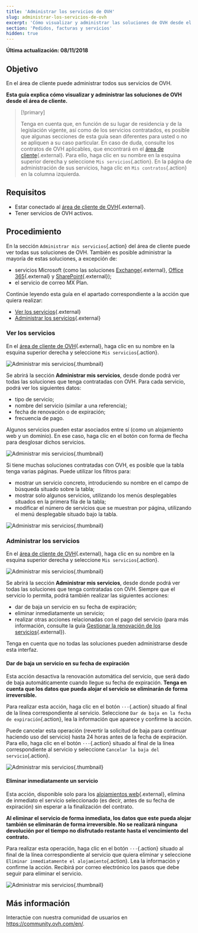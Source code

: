 ```yaml
---
title: 'Administrar los servicios de OVH'
slug: administrar-los-servicios-de-ovh
excerpt: 'Cómo visualizar y administrar las soluciones de OVH desde el área de cliente'
section: 'Pedidos, facturas y servicios'
hidden: true
---
```


**Última actualización: 08/11/2018**

## Objetivo

En el área de cliente puede administrar todos sus servicios de OVH. 

**Esta guía explica cómo visualizar y administrar las soluciones de OVH desde el área de cliente.**

> [!primary]
>
> Tenga en cuenta que, en función de su lugar de residencia y de la legislación vigente, así como de los servicios contratados, es posible que algunas secciones de esta guía sean diferentes para usted o no se apliquen a su caso particular. En caso de duda, consulte los contratos de OVH aplicables, que encontrará en el [área de cliente](https://www.ovh.com/auth/?action=gotomanager&from=https://www.ovh.es/&ovhSubsidiary=es){.external}. Para ello, haga clic en su nombre en la esquina superior derecha y seleccione `Mis servicios`{.action}. En la página de administración de sus servicios, haga clic en `Mis contratos`{.action} en la columna izquierda.
>

## Requisitos

- Estar conectado al [área de cliente de OVH](https://www.ovh.com/auth/?action=gotomanager&from=https://www.ovh.es/&ovhSubsidiary=es){.external}.
- Tener servicios de OVH activos.

## Procedimiento

En la sección `Administrar mis servicios`{.action} del área de cliente puede ver todas sus soluciones de OVH. También es posible administrar la mayoría de estas soluciones, a excepción de:

- servicios Microsoft (como las soluciones [Exchange](https://www.ovhcloud.com/es-es/emails/hosted-exchange/){.external}, [Office 365](https://www.ovhcloud.com/es-es/collaborative-tools/microsoft-365/){.external} y [SharePoint](https://www.ovhcloud.com/es-es/collaborative-tools/sharepoint/){.external});
- el servicio de correo MX Plan.

Continúe leyendo esta guía en el apartado correspondiente a la acción que quiera realizar:

- [Ver los servicios](https://docs.ovh.com/es/billing//administrar-los-servicios-de-ovh/#ver-los-servicios){.external}
- [Administrar los servicios](https://docs.ovh.com/es/billing//administrar-los-servicios-de-ovh/#administrar-los-servicios){.external}

### Ver los servicios

En el [área de cliente de OVH](https://www.ovh.com/auth/?action=gotomanager&from=https://www.ovh.es/&ovhSubsidiary=es){.external}, haga clic en su nombre en la esquina superior derecha y seleccione `Mis servicios`{.action}.

![Administrar mis servicios](images/manage-ovh-services-step1.png){.thumbnail}

Se abrirá la sección **Administrar mis servicios**, desde donde podrá ver todas las soluciones que tenga contratadas con OVH. Para cada servicio, podrá ver los siguientes datos:

- tipo de servicio;
- nombre del servicio (similar a una referencia);
- fecha de renovación o de expiración;
- frecuencia de pago.

Algunos servicios pueden estar asociados entre sí (como un alojamiento web y un dominio). En ese caso, haga clic en el botón con forma de flecha para desglosar dichos servicios.

![Administrar mis servicios](images/manage-ovh-services-step2.png){.thumbnail}

Si tiene muchas soluciones contratadas con OVH, es posible que la tabla tenga varias páginas. Puede utilizar los filtros para:

- mostrar un servicio concreto, introduciendo su nombre en el campo de búsqueda situado sobre la tabla;
- mostrar solo algunos servicios, utilizando los menús desplegables situados en la primera fila de la tabla; 
- modificar el número de servicios que se muestran por página, utilizando el menú desplegable situado bajo la tabla.

![Administrar mis servicios](images/manage-ovh-services-step3.png){.thumbnail}

### Administrar los servicios

En el [área de cliente de OVH](https://www.ovh.com/auth/?action=gotomanager&from=https://www.ovh.es/&ovhSubsidiary=es){.external}, haga clic en su nombre en la esquina superior derecha y seleccione `Mis servicios`{.action}.

![Administrar mis servicios](images/manage-ovh-services-step1.png){.thumbnail}

Se abrirá la sección **Administrar mis servicios**, desde donde podrá ver todas las soluciones que tenga contratadas con OVH. Siempre que el servicio lo permita, podrá también realizar las siguientes acciones:

- dar de baja un servicio en su fecha de expiración;
- eliminar inmediatamente un servicio;
- realizar otras acciones relacionadas con el pago del servicio (para más información, consulte la guía [Gestionar la renovación de los servicios](https://docs.ovh.com/es/billing/renovacion-automatica-ovh/){.external}).

Tenga en cuenta que no todas las soluciones pueden administrarse desde esta interfaz.

#### Dar de baja un servicio en su fecha de expiración

Esta acción desactiva la renovación automática del servicio, que será dado de baja automáticamente cuando llegue su fecha de expiración. **Tenga en cuenta que los datos que pueda alojar el servicio se eliminarán de forma irreversible.** 

Para realizar esta acción, haga clic en el botón `···`{.action} situado al final de la línea correspondiente al servicio. Seleccione `Dar de baja en la fecha de expiración`{.action}, lea la información que aparece y confirme la acción.

Puede cancelar esta operación (revertir la solicitud de baja para continuar haciendo uso del servicio) hasta 24 horas antes de la fecha de expiración. Para ello, haga clic en el botón  `···`{.action} situado al final de la línea correspondiente al servicio y seleccione `Cancelar la baja del servicio`{.action}.

![Administrar mis servicios](images/manage-ovh-services-step4.png){.thumbnail}

#### Eliminar inmediatamente un servicio

Esta acción, disponible solo para los [alojamientos web](https://www.ovhcloud.com/es-es/web-hosting/){.external}, elimina de inmediato el servicio seleccionado (es decir, antes de su fecha de expiración) sin esperar a la finalización del contrato.

**Al eliminar el servicio de forma inmediata, los datos que este pueda alojar también se eliminarán de forma irreversible. No se realizará ninguna devolución por el tiempo no disfrutado restante hasta el vencimiento del contrato.** 

Para realizar esta operación, haga clic en el botón `···`{.action} situado al final de la línea correspondiente al servicio que quiera eliminar y seleccione `Eliminar inmediatamente el alojamiento`{.action}. Lea la información y confirme la acción. Recibirá por correo electrónico los pasos que debe seguir para eliminar el servicio.

![Administrar mis servicios](images/manage-ovh-services-step5.png){.thumbnail}

## Más información

Interactúe con nuestra comunidad de usuarios en <https://community.ovh.com/en/>.
